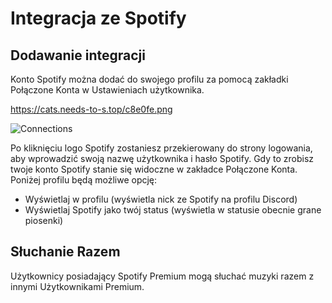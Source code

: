<!-- TITLE: [PL] Integracja ze Spotify -->

# Integracja ze Spotify
## Dodawanie integracji

Konto Spotify można dodać do swojego profilu za pomocą zakładki Połączone Konta w Ustawieniach użytkownika.

https://cats.needs-to-s.top/c8e0fe.png

<p style="text-align: left;"><img src="https://cats.needs-to-s.top/c8e0fe.png" alt="Connections" align="middle"></p>

Po kliknięciu logo Spotify zostaniesz przekierowany do strony logowania, aby wprowadzić swoją nazwę użytkownika i hasło Spotify. Gdy to zrobisz twoje konto Spotify stanie się widoczne w zakładce Połączone Konta.
Poniżej profilu będą możliwe opcję:
* Wyświetlaj w profilu (wyświetla nick ze Spotify na profilu Discord)
* Wyświetlaj Spotify jako twój status (wyświetla w statusie obecnie grane piosenki)

## Słuchanie Razem
Użytkownicy posiadający Spotify Premium mogą słuchać muzyki razem z innymi Użytkownikami Premium. 



